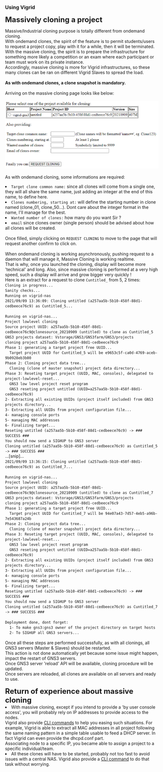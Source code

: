 ### Using Vigrid ###

<FONT SIZE=+2><B>Massively cloning a project</B></FONT><BR>

Massive/Industrial cloning purpose is totally different from ondemand cloning.<BR>
With ondemand clones, the spirit of the feature is to permit students/users to request a project copy, play with it for a while, then it will be terminated.<BR>
With the massive cloning, the spirit is to prepare the infrastructure for something more likely a competition or an exam where each participant or team must work on its private instance.<BR>
Accordingly, massive cloning is more for Vigrid infrastructures, so these many clones can be ran on different Vigrid Slaves to spread the load.<BR>
<BR>
<B>As with ondemand clones, a clone snapshot is mandatory.</B><BR>
<BR>
Arriving on the massive cloning page looks like below:<BR><BR>
<IMG SRC="/docs/images/vigrid-control_tower_clone_massive_page.png"><BR>
<BR>
As with ondemand cloning, some informations are required:<BR>
<LI><code>Target clone common name:</code> since all clones will come from a single one, they will all share the same name, just adding an integer at the end of this name, to define here.</LI>
<LI><code>Clones numbering, starting at:</code> will define the starting number in clone named (clone_01, clone_50...). Dont care about the integer format in the name, I'll manage for the best.</LI>
<LI><code>Wanted number of clones:</code> how many do you want Sir ?</LI>
<LI><code>email</code> since clones owner (single person) should be advised about how all clones will be created.</LI>
<BR>
Once filled, simply clicking on <code>REQUEST CLONING</code> to move to the page that will request another confirm to click on.<BR>
<BR>
When ondemand cloning is working asynchronously, pushing request to a daemon that will manage it, Massive Cloning is working realtime.<BR>
That is why, once you launched the cloning, display will become more 'technical' and long. Also, since massive cloning is performed at a very high speed, such a display will arrive and grow bigger very quickly !<BR>
Here is an extract for a request to clone <code>Cuntitled_</code> from 5, 2 times:<BR>
<code>Cloning in progress...</code><BR>
<code>Sanity checks...</code><BR>
<code>Running on vigrid-nas</code><BR>
<code>2021/09/09 13:36:09: Cloning untitled (a257aa5b-5b10-458f-88d1-cedbeece76c9) as Cuntitled_5...</code><BR>
<BR>
<code>Running on vigrid-nas...</code><BR>
<code>Project lowlevel cloning</code><BR>
<code>Source project UUID: a257aa5b-5b10-458f-88d1-cedbeece76c9@clonesource_20210909 (untitled) to clone as Cuntitled_5</code><BR>
<code>GNS3 projects dataset: Vstorage/GNS3/GNS3farm/GNS3/projects</code><BR>
<code>cloning project a257aa5b-5b10-458f-88d1-cedbeece76c9</code><BR>
<code>Phase 1: generating a target project free UUID...</code><BR>
<code>  Target project UUID for Cuntitled_5 will be e9653c5f-ca0d-4769-aceb-9b0928eb3b00</code><BR>
<code>Phase 2: Cloning project data tree...</code><BR>
<code>  Cloning (clone of master snapshot) project data directory...</code><BR>
<code>Phase 3: Reseting target project (UUID, MAC, consoles), delegated to project-lowlevel-reset...</code><BR>
<code>  GNS3 low level project reset program</code><BR>
<code>  GNS3 reseting project untitled (UUID=a257aa5b-5b10-458f-88d1-cedbeece76c9)</code><BR>
<code>2- Extracting all existing UUIDs (project itself included) from GNS3 projects directory...</code><BR>
<code>3- Extracting all UUIDs from project configuration file...</code><BR>
<code>4- managing console ports</code><BR>
<code>5- managing MAC addresses</code><BR>
<code>6- Finalizing target...</code><BR>
<code>Reseting untitled (a257aa5b-5b10-458f-88d1-cedbeece76c9) -> ### SUCCESS ###</code><BR>
<code>You should now send a SIGHUP to GNS3 server</code><BR>
<code>Cloning untitled (a257aa5b-5b10-458f-88d1-cedbeece76c9) as Cuntitled_5 -> ### SUCCESS ###</code><BR>
...[snip]...<BR>
<code>2021/09/09 13:36:15: Cloning untitled (a257aa5b-5b10-458f-88d1-cedbeece76c9) as Cuntitled_7...</code><BR>
<BR>
<code>Running on vigrid-nas...</code><BR>
<code>Project lowlevel cloning</code><BR>
<code>Source project UUID: a257aa5b-5b10-458f-88d1-cedbeece76c9@clonesource_20210909 (untitled) to clone as Cuntitled_7</code><BR>
<code>GNS3 projects dataset: Vstorage/GNS3/GNS3farm/GNS3/projects</code><BR>
<code>cloning project a257aa5b-5b10-458f-88d1-cedbeece76c9</code><BR>
<code>Phase 1: generating a target project free UUID...</code><BR>
<code>  Target project UUID for Cuntitled_7 will be 94e07a43-7d57-4eb5-a96b-7e543687a24b</code><BR>
<code>Phase 2: Cloning project data tree...</code><BR>
<code>  Cloning (clone of master snapshot) project data directory...</code><BR>
<code>Phase 3: Reseting target project (UUID, MAC, consoles), delegated to project-lowlevel-reset...</code><BR>
<code>  GNS3 low level project reset program</code><BR>
<code>  GNS3 reseting project untitled (UUID=a257aa5b-5b10-458f-88d1-cedbeece76c9)</code><BR>
<code>2- Extracting all existing UUIDs (project itself included) from GNS3 projects directory...</code><BR>
<code>3- Extracting all UUIDs from project configuration file...</code><BR>
<code>4- managing console ports</code><BR>
<code>5- managing MAC addresses</code><BR>
<code>6- Finalizing target...</code><BR>
<code>Reseting untitled (a257aa5b-5b10-458f-88d1-cedbeece76c9) -> ### SUCCESS ###</code><BR>
<code>You should now send a SIGHUP to GNS3 server</code><BR>
<code>Cloning untitled (a257aa5b-5b10-458f-88d1-cedbeece76c9) as Cuntitled_7 -> ### SUCCESS ###</code><BR>
<BR>
<code>Deployment done, dont forget:</code><BR>
<code>  1- To make gns3:gns3 owner of the project directory on target hosts</code><BR>
<code>  2- To SIGHUP all GNS3 servers...</code><BR>
<BR>
Once all these steps are performed successfully, as with all clonings, all GNS3 servers (Master & Slaves) should be restarted.<BR>
This action is not done automatically yet because some issue might happen, impact the restart of GNS3 servers.<BR>
Once GNS3 server 'reload' API will be available, cloning procedure will be updated.<BR>
Once servers are reloaded, all clones are available on all servers and ready to use.<BR>
<BR>
<FONT SIZE=+2><B>Return of experience about massive cloning</B></FONT><BR>
<LI>With massive cloning, except if you intend to provide a 'by user console access', you will probably rely on IP addresses to provide access to the nodes.<BR>
Vigrid also provide <A HREF="/docs/vigrid-cli.md">CLI commands</A> to help you easing such situations. For example, Vigrid is able to extract all MAC addresses in all project following the same naming pattern in a simple table usable to feed a DHCP server. In fact Vigrid can even provide the dhcpd.conf part.<BR>
Associating node to a specific IP, you became able to assign a project to a specific individual/team.</LI>
<LI>All these clones will have to be started, probably not too fast to avoid issues with a central NAS. Vigrid also provide a <A HREF="/docs/vigrid-cli.md">CLI command</A> to do that task without worrying.</LI>
